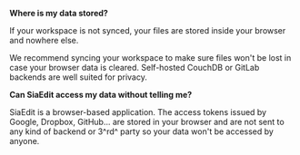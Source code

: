 **Where is my data stored?**

If your workspace is not synced, your files are stored inside your browser and nowhere else.

We recommend syncing your workspace to make sure files won't be lost in case your browser data is cleared. Self-hosted CouchDB or GitLab backends are well suited for privacy.

**Can SiaEdit access my data without telling me?**

SiaEdit is a browser-based application. The access tokens issued by Google, Dropbox, GitHub... are stored in your browser and are not sent to any kind of backend or 3^rd^ party so your data won't be accessed by anyone.
